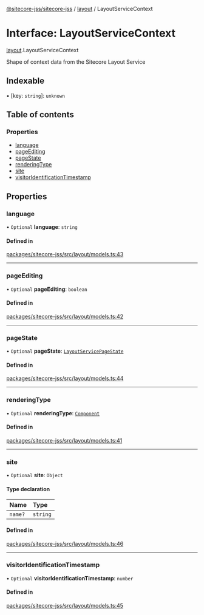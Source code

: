 [@sitecore-jss/sitecore-jss](../README.md) / [layout](../modules/layout.md) / LayoutServiceContext

# Interface: LayoutServiceContext

[layout](../modules/layout.md).LayoutServiceContext

Shape of context data from the Sitecore Layout Service

## Indexable

▪ [key: `string`]: `unknown`

## Table of contents

### Properties

- [language](layout.LayoutServiceContext.md#language)
- [pageEditing](layout.LayoutServiceContext.md#pageediting)
- [pageState](layout.LayoutServiceContext.md#pagestate)
- [renderingType](layout.LayoutServiceContext.md#renderingtype)
- [site](layout.LayoutServiceContext.md#site)
- [visitorIdentificationTimestamp](layout.LayoutServiceContext.md#visitoridentificationtimestamp)

## Properties

### language

• `Optional` **language**: `string`

#### Defined in

[packages/sitecore-jss/src/layout/models.ts:43](https://github.com/Sitecore/jss/blob/9071f53e6/packages/sitecore-jss/src/layout/models.ts#L43)

___

### pageEditing

• `Optional` **pageEditing**: `boolean`

#### Defined in

[packages/sitecore-jss/src/layout/models.ts:42](https://github.com/Sitecore/jss/blob/9071f53e6/packages/sitecore-jss/src/layout/models.ts#L42)

___

### pageState

• `Optional` **pageState**: [`LayoutServicePageState`](../enums/layout.LayoutServicePageState.md)

#### Defined in

[packages/sitecore-jss/src/layout/models.ts:44](https://github.com/Sitecore/jss/blob/9071f53e6/packages/sitecore-jss/src/layout/models.ts#L44)

___

### renderingType

• `Optional` **renderingType**: [`Component`](../enums/layout.RenderingType.md#component)

#### Defined in

[packages/sitecore-jss/src/layout/models.ts:41](https://github.com/Sitecore/jss/blob/9071f53e6/packages/sitecore-jss/src/layout/models.ts#L41)

___

### site

• `Optional` **site**: `Object`

#### Type declaration

| Name | Type |
| :------ | :------ |
| `name?` | `string` |

#### Defined in

[packages/sitecore-jss/src/layout/models.ts:46](https://github.com/Sitecore/jss/blob/9071f53e6/packages/sitecore-jss/src/layout/models.ts#L46)

___

### visitorIdentificationTimestamp

• `Optional` **visitorIdentificationTimestamp**: `number`

#### Defined in

[packages/sitecore-jss/src/layout/models.ts:45](https://github.com/Sitecore/jss/blob/9071f53e6/packages/sitecore-jss/src/layout/models.ts#L45)
